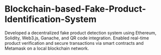 # Blockchain-based-Fake-Product-Identification-System
Developed a decentralized fake product detection system using Ethereum, Solidity, Web3.js, Ganache, and QR code integration. Enabled real-time product verification and secure transactions via smart contracts and Metamask on a local blockchain network.
